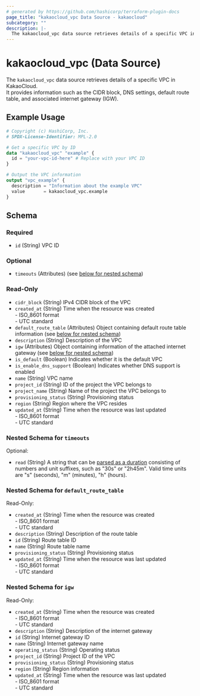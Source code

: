 ```yaml
---
# generated by https://github.com/hashicorp/terraform-plugin-docs
page_title: "kakaocloud_vpc Data Source - kakaocloud"
subcategory: ""
description: |-
  The kakaocloud_vpc data source retrieves details of a specific VPC in KakaoCloud.It provides information such as the CIDR block, DNS settings, default route table, and associated internet gateway (IGW).
---
```


# kakaocloud_vpc (Data Source)

The `kakaocloud_vpc` data source retrieves details of a specific VPC in KakaoCloud.  
It provides information such as the CIDR block, DNS settings, default route table, and associated internet gateway (IGW).

## Example Usage

```terraform
# Copyright (c) HashiCorp, Inc.
# SPDX-License-Identifier: MPL-2.0

# Get a specific VPC by ID
data "kakaocloud_vpc" "example" {
  id = "your-vpc-id-here" # Replace with your VPC ID
}

# Output the VPC information
output "vpc_example" {
  description = "Information about the example VPC"
  value       = kakaocloud_vpc.example
}
```

<!-- schema generated by tfplugindocs -->
## Schema

### Required

- `id` (String) VPC ID

### Optional

- `timeouts` (Attributes) (see [below for nested schema](#nestedatt--timeouts))

### Read-Only

- `cidr_block` (String) IPv4 CIDR block of the VPC
- `created_at` (String) Time when the resource was created<br/> - ISO_8601 format<br/> - UTC standard
- `default_route_table` (Attributes) Object containing default route table information (see [below for nested schema](#nestedatt--default_route_table))
- `description` (String) Description of the VPC
- `igw` (Attributes) Object containing information of the attached internet gateway (see [below for nested schema](#nestedatt--igw))
- `is_default` (Boolean) Indicates whether it is the default VPC
- `is_enable_dns_support` (Boolean) Indicates whether DNS support is enabled
- `name` (String) VPC name
- `project_id` (String) ID of the project the VPC belongs to
- `project_name` (String) Name of the project the VPC belongs to
- `provisioning_status` (String) Provisioning status
- `region` (String) Region where the VPC resides
- `updated_at` (String) Time when the resource was last updated<br/> - ISO_8601 format<br/> - UTC standard

<a id="nestedatt--timeouts"></a>
### Nested Schema for `timeouts`

Optional:

- `read` (String) A string that can be [parsed as a duration](https://pkg.go.dev/time#ParseDuration) consisting of numbers and unit suffixes, such as "30s" or "2h45m". Valid time units are "s" (seconds), "m" (minutes), "h" (hours).


<a id="nestedatt--default_route_table"></a>
### Nested Schema for `default_route_table`

Read-Only:

- `created_at` (String) Time when the resource was created<br/> - ISO_8601 format<br/> - UTC standard
- `description` (String) Description of the route table
- `id` (String) Route table ID
- `name` (String) Route table name
- `provisioning_status` (String) Provisioning status
- `updated_at` (String) Time when the resource was last updated<br/> - ISO_8601 format<br/> - UTC standard


<a id="nestedatt--igw"></a>
### Nested Schema for `igw`

Read-Only:

- `created_at` (String) Time when the resource was created<br/> - ISO_8601 format<br/> - UTC standard
- `description` (String) Description of the internet gateway
- `id` (String) Internet gateway ID
- `name` (String) Internet gateway name
- `operating_status` (String) Operating status
- `project_id` (String) Project ID of the VPC
- `provisioning_status` (String) Provisioning status
- `region` (String) Region information
- `updated_at` (String) Time when the resource was last updated<br/> - ISO_8601 format<br/> - UTC standard
